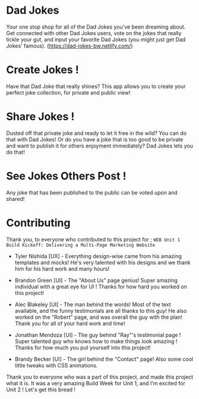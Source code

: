 # Dad Jokes

Your one stop shop for all of the Dad Jokes you've been dreaming about. Get connected with other Dad Jokes users, vote on the jokes that really tickle your gut, and input your favorite Dad Jokes (you might just get Dad Jokes' famous). 
(https://dad-jokes-bw.netlify.com/)

# Create Jokes !

Have that Dad Joke that really shines? This app allows you to create your perfect joke collection, for private and public view!

# Share Jokes !

Dusted off that private joke and ready to let it free in the wild? You can do that with Dad Jokes! Or do you have a joke that is too good to be private and want to publish it for others enjoyment immediately? Dad Jokes lets you do that!

# See Jokes Others Post !

Any joke that has been published to the public can be voted upon and shared!

# Contributing
Thank you, to everyone who contributed to this project for ;
``` WEB Unit 1 Build Kickoff: Delivering a Multi-Page Marketing Website ```

- Tyler Nishida [UX] - Everything design-wise came from his amazing templates and mocks! He's very talented with his designs and we thank him for his hard work and many hours!

- Brandon Green [UI] - The "About Us" page genius! Super amazing individual with a great eye for UI ! Thanks for how hard you worked on this project!

- Alec Blakeley [UI] - The man behind the words! Most of the text available, and the funny testimonials are all thanks to this guy! He also worked on the "Robert" page, and was overall the guy with the plan! Thank you for all of your hard work and time!

- Jonathan Mendoza [UI] - The guy behind "Ray"'s testimonial page ! Super talented guy who knows how to make things look amazing ! Thanks for how much you put yourself into this project!

- Brandy Becker [UI] - The girl behind the "Contact" page! Also some cool little tweaks with CSS animations.

Thank you to everyone who was a part of this project, and made this project what it is. It was a very amazing Build Week for Unit 1, and I'm excited for Unit 2 ! Let's get this bread !
